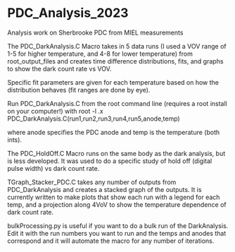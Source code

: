 # PDC_Analysis_2023
Analysis work on Sherbrooke PDC from MIEL measurements

The PDC_DarkAnalysis.C Macro takes in 5 data runs (I used a VOV range of 1-5 for higher temperature, 
and 4-8 for lower temperature) from root_output_files and creates time difference distributions, 
fits, and graphs to show the dark count rate vs VOV. 

Specific fit parameters are given for each temperature based on how the distribution behaves (fit ranges are done by eye). 

Run PDC_DarkAnalysis.C from the root command line (requires a root install on your computer!) with
root -l
.x PDC_DarkAnalysis.C(run1,run2,run3,run4,run5,anode,temp)

where anode specifies the PDC anode and temp is the temperature (both ints). 

The PDC_HoldOff.C Macro runs on the same body as the dark analysis, but is less developed. 
It was used to do a specific study of hold off (digital pulse width) vs dark count rate.

TGraph_Stacker_PDC.C takes any number of outputs from PDC_DarkAnalysis and creates a stacked graph of the outputs.
It is currently written to make plots that show each run with a legend for each temp, and a projection along 4VoV to show the temperature dependence of dark count rate.

bulkProcessing.py is useful if you want to do a bulk run of the DarkAnalysis. Edit it with the run numbers you want to run and the temps and anodes that correspond 
and it will automate the macro for any number of iterations.
